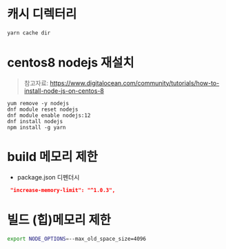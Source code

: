 # 캐시 디렉터리
```sh
yarn cache dir
```

# centos8 nodejs 재설치
> 참고자료: https://www.digitalocean.com/community/tutorials/how-to-install-node-js-on-centos-8
```yarn
yum remove -y nodejs
dnf module reset nodejs
dnf module enable nodejs:12
dnf install nodejs
npm install -g yarn
```

# build 메모리 제한
* package.json 디펜더시
```json
 "increase-memory-limit": "^1.0.3",
```

# 빌드 (힙)메모리 제한
```sh
export NODE_OPTIONS=--max_old_space_size=4096
```